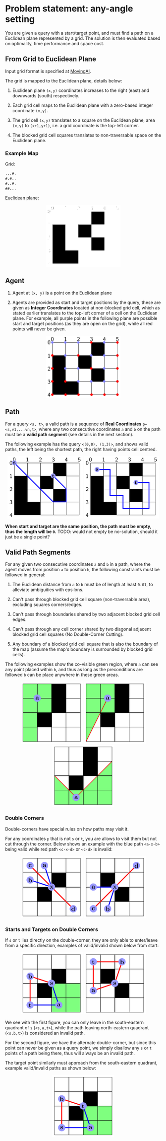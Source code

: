 # Problem statement: any-angle setting
You are given a query with a start/target point, and must find a path on a Euclidean plane represented by a grid.
The solution is then evaluated based on optimality, time performance and space cost.

## From Grid to Euclidean Plane
Input grid format is specified at [MovingAI](https://movingai.com/benchmarks/formats.html).

The grid is mapped to the Euclidean plane, details below:

  1. Euclidean plane `(x,y)` coordinates increases to the right (east) and downwards (south) respectively.

  2. Each grid cell maps to the Euclidean plane with a zero-based integer coordinate `(x,y)`.

  3. The grid cell `(x,y)` translates to a square on the Euclidean plane, area `(x,y)` to `(x+1,y+1)`, i.e. a grid coordinate is the top-left corner.

  4. The blocked grid cell squares translates to non-traversable space on the Euclidean plane.

### Example Map
Grid:

    ...#.
    #.#..
    #..#.
    ##...

Euclidean plane:

<p align="center">
<img src="./figs/grid_plane.png" height="200">
</p>

## Agent

1. Agent at `(x, y)` is a point on the Euclidean plane

2. Agents are provided as start and target positions by the query, these are given as **Integer Coordinates** located at non-blocked grid cell,
which as stated earlier translates to the top-left corner of a cell on the Euclidean plane.
For example, all purple points in the following plane are possible start and target positions (as they are open on the grid), while all red points will never be given.
  <p align="center">
    <img src="figs/grid_plane_start_target.png" height="200" >
  </p>

## Path
For a query `<s, t>`, a valid path is a sequence of **Real Coordinates** `p=<s,v1,...vn,t>`, where any two consecutive coordinates `a` and `b` on the path must be a **valid path segment** (see details in the next section).

The following example has the query `<(0,0), (1,3)>`, and shows valid paths, the left being the shortest path, the right having points cell centred.
  <p align="center">
    <img src="figs/grid_plane_path.png" height="200" >  <img src="figs/grid_plane_path_center.png" height="200" >
  </p>


**When start and target are the same position, the path must be empty, thus the length will be `0`.** TODO: would not empty be no-solution, should it just be a single point?

## Valid Path Segments

For any given two consecutive coordinates `a` and `b` in a path, where the agent moves from position `a` to position `b`, the following constraints must be followed in general:

1. The Euclidean distance from `a` to `b` must be of length at least `0.01`, to alleviate ambiguities with epsilons.

2. Can't pass through blocked grid cell square (non-traversable area), excluding squares corners/edges.

3. Can't pass through boundaries shared by two adjacent blocked grid cell edges.

4. Can't pass through any cell corner shared by two diagonal adjacent blocked grid cell squares (No Double-Corner Cutting).

5. Any boundary of a blocked grid cell square that is also the boundary of the map (assume the map's boundary is surrounded by blocked grid cells).

The following examples show the co-visible green region, where `a` can see any point placed within `b`, and thus as long as the preconditions are followed `b` can be place anywhere in these green areas.
  <p align="center">
    <img src="figs/invalid_segments.png" height="200" width="200">  <img src="figs/invalid_segments_edge.png" height="200" width="200">  <img src="figs/invalid_segments_center.png" height="200" width="200">
  </p>


### Double Corners

Double-corners have special rules on how paths may visit it.

For any coordinates `p` that is not `s` or `t`, you are allows to visit them but not cut through the corner.
Below shows an example with the blue path `<a-x-b>` being valid while red path `<c-x-d>` or `<c-d>` is invalid:
  <p align="center">
    <img src="figs/invalid_segments_cut1.png" height="200" width="200"> <img src="figs/invalid_segments_cut2.png" height="200" width="200">
  </p>

### Starts and Targets on Double Corners

If `s` or `t` lies directly on the double-corner, they are only able to enter/leave from a specific direction, examples of valid/invalid shown below from start:
  <p align="center">
    <img src="figs/invalid_segments_start.png" height="200" width="200"> <img src="figs/invalid_segments_start2.png" height="200" width="200">
  </p>

We see with the first figure, you can only leave in the south-eastern quadrant of `s` (`<s,a,t>`), while the path leaving north-eastern quadrant (`<s,b,t>`)
is considered an invalid path.

For the second figure, we have the alternate double-corner, but since this point can never be given as a query point, we simply disallow any `s` or `t` points
of a path being there, thus will always be an invalid path.

The target point similarly must approach from the south-eastern quadrant, example valid/invalid paths as shown below:
  <p align="center">
    <img src="figs/invalid_segments_target.png" height="200" width="200">
  </p>
